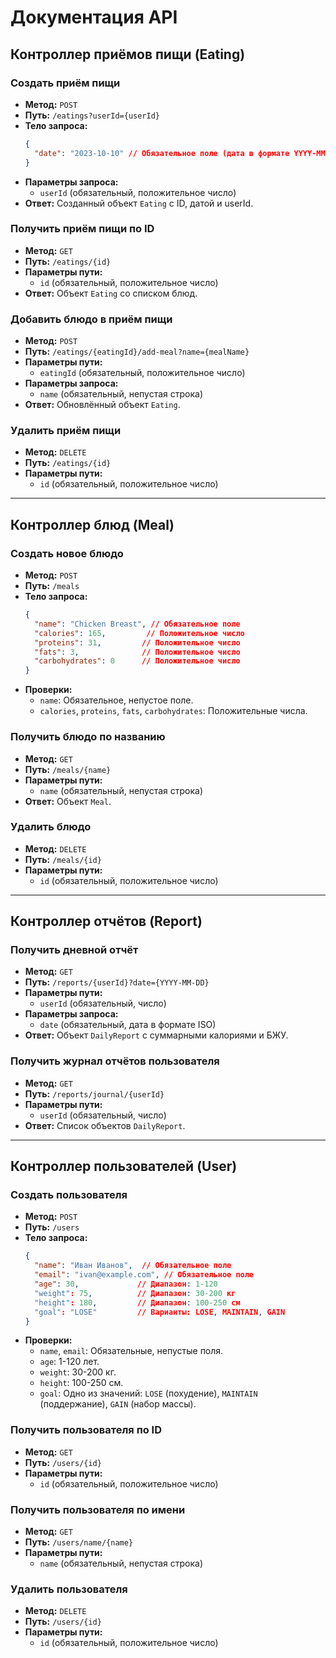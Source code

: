 
# Документация API

## Контроллер приёмов пищи (Eating)

### Создать приём пищи
- **Метод:** `POST`
- **Путь:** `/eatings?userId={userId}`
- **Тело запроса:**
  ```json
  {
    "date": "2023-10-10" // Обязательное поле (дата в формате YYYY-MM-DD)
  }

- **Параметры запроса:**
  - `userId` (обязательный, положительное число)
- **Ответ:** Созданный объект `Eating` с ID, датой и userId.

### Получить приём пищи по ID
- **Метод:** `GET`
- **Путь:** `/eatings/{id}`
- **Параметры пути:**
  - `id` (обязательный, положительное число)
- **Ответ:** Объект `Eating` со списком блюд.

### Добавить блюдо в приём пищи
- **Метод:** `POST`
- **Путь:** `/eatings/{eatingId}/add-meal?name={mealName}`
- **Параметры пути:**
  - `eatingId` (обязательный, положительное число)
- **Параметры запроса:**
  - `name` (обязательный, непустая строка)
- **Ответ:** Обновлённый объект `Eating`.

### Удалить приём пищи
- **Метод:** `DELETE`
- **Путь:** `/eatings/{id}`
- **Параметры пути:**
  - `id` (обязательный, положительное число)

---

## Контроллер блюд (Meal)

### Создать новое блюдо
- **Метод:** `POST`
- **Путь:** `/meals`
- **Тело запроса:**
  ```json
  {
    "name": "Chicken Breast", // Обязательное поле
    "calories": 165,         // Положительное число
    "proteins": 31,         // Положительное число
    "fats": 3,              // Положительное число
    "carbohydrates": 0      // Положительное число
  }
  ```
- **Проверки:**
  - `name`: Обязательное, непустое поле.
  - `calories`, `proteins`, `fats`, `carbohydrates`: Положительные числа.

### Получить блюдо по названию
- **Метод:** `GET`
- **Путь:** `/meals/{name}`
- **Параметры пути:**
  - `name` (обязательный, непустая строка)
- **Ответ:** Объект `Meal`.

### Удалить блюдо
- **Метод:** `DELETE`
- **Путь:** `/meals/{id}`
- **Параметры пути:**
  - `id` (обязательный, положительное число)

---

## Контроллер отчётов (Report)

### Получить дневной отчёт
- **Метод:** `GET`
- **Путь:** `/reports/{userId}?date={YYYY-MM-DD}`
- **Параметры пути:**
  - `userId` (обязательный, число)
- **Параметры запроса:**
  - `date` (обязательный, дата в формате ISO)
- **Ответ:** Объект `DailyReport` с суммарными калориями и БЖУ.

### Получить журнал отчётов пользователя
- **Метод:** `GET`
- **Путь:** `/reports/journal/{userId}`
- **Параметры пути:**
  - `userId` (обязательный, число)
- **Ответ:** Список объектов `DailyReport`.

---

## Контроллер пользователей (User)

### Создать пользователя
- **Метод:** `POST`
- **Путь:** `/users`
- **Тело запроса:**
  ```json
  {
    "name": "Иван Иванов",  // Обязательное поле
    "email": "ivan@example.com", // Обязательное поле
    "age": 30,             // Диапазон: 1-120
    "weight": 75,          // Диапазон: 30-200 кг
    "height": 180,         // Диапазон: 100-250 см
    "goal": "LOSE"         // Варианты: LOSE, MAINTAIN, GAIN
  }
  ```
- **Проверки:**
  - `name`, `email`: Обязательные, непустые поля.
  - `age`: 1-120 лет.
  - `weight`: 30-200 кг.
  - `height`: 100-250 см.
  - `goal`: Одно из значений: `LOSE` (похудение), `MAINTAIN` (поддержание), `GAIN` (набор массы).

### Получить пользователя по ID
- **Метод:** `GET`
- **Путь:** `/users/{id}`
- **Параметры пути:**
  - `id` (обязательный, положительное число)

### Получить пользователя по имени
- **Метод:** `GET`
- **Путь:** `/users/name/{name}`
- **Параметры пути:**
  - `name` (обязательный, непустая строка)

### Удалить пользователя
- **Метод:** `DELETE`
- **Путь:** `/users/{id}`
- **Параметры пути:**
  - `id` (обязательный, положительное число)
